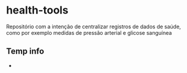 # health-tools
Repositório com a intenção de centralizar registros de dados de saúde, como por exemplo medidas de pressão arterial e glicose sanguínea

## Temp info
- 
